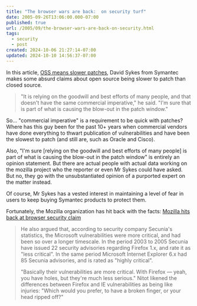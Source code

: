 ```yaml
---
title: "The browser wars are back:  on security turf"
date: 2005-09-26T13:06:00.000-07:00
published: true
url: /2005/09/the-browser-wars-are-back-on-security.html
tags:
  - security
  - post
created: 2024-10-06 21:27:14-07:00
updated: 2024-10-10 14:56:37-07:00
---
```


In this article, [OSS means slower patches](http://australianit.news.com.au/articles/0,7204,16650762%5E15306%5E%5Enbv%5E,00.html), David Sykes from Symantec makes some absurd claims about open source being slower to patch than closed source.  
  

>   
> "It is relying on the goodwill and best efforts of many people, and that doesn't have the same commercial imperative," he said. "I'm sure that is part of what is causing the blow-out in the patch window."  

  
  
So... "commercial imperative" is a requirement to be quick with patches? Where has this guy been for the past 10+ years when commercial vendors have done everything to thwart publication of vulnerabilities and have been the slowest to patch (and still are, such as Oracle and Cisco).  
  
Also, "I'm sure \[relying on the goodwill and best efforts of many people\] is part of what is causing the blow-out in the patch window" is entirely an opinion statement. But there are actual people with actual data working on the mozilla project who the reporter or even Mr Sykes could have asked. But no, they go with the unsubstantiated opinion of a purported expert on the matter instead.  
  
Of course, Mr Sykes has a vested interest in maintaining a level of fear in users to keep buying Symantec products to protect them.  
  
Fortunately, the Mozilla organization has hit back with the facts: [Mozilla hits back at browser security claim](http://news.zdnet.co.uk/0,39020330,39219186,00.htm)  
  

>   
> He also argued that, according to security company Secunia's statistics, the Microsoft vulnerabilities were more critical, and had been so over a longer timescale. In the period 2003 to 2005 Secunia have issued 22 security advisories regarding Firefox 1.x, and rate it as "less critical". In the same period Microsoft Internet Explorer 6.x had 85 Secunia advisories, and is rated as "highly critical".  
>   
> "Basically their vulnerabilities are more critical. With Firefox — yeah, you have holes, but they're much less serious." Nitot likened the differences between Firefox and IE vulnerabilities as being like injuries: "Which would you prefer, to have a broken finger, or your head ripped off?"